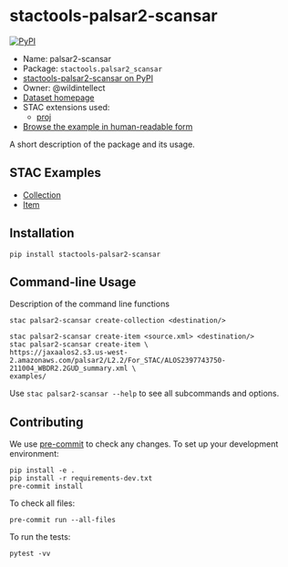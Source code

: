 # stactools-palsar2-scansar

[![PyPI](https://img.shields.io/pypi/v/stactools-palsar2-scansar)](https://pypi.org/project/stactools-palsar2-scansar/)

- Name: palsar2-scansar
- Package: `stactools.palsar2_scansar`
- [stactools-palsar2-scansar on PyPI](https://pypi.org/project/stactools-palsar2-scansar/)
- Owner: @wildintellect
- [Dataset homepage](https://www.eorc.jaxa.jp/ALOS/en/dataset/palsar2_l22_e.htm)
- STAC extensions used:
  - [proj](https://github.com/stac-extensions/projection/)
- [Browse the example in human-readable form](https://radiantearth.github.io/stac-browser/#/external/raw.githubusercontent.com/stactools-packages/palsar2-scansar/main/examples/collection.json)

A short description of the package and its usage.

## STAC Examples

- [Collection](examples/collection.json)
- [Item](examples/item/item.json)

## Installation

```shell
pip install stactools-palsar2-scansar
```

## Command-line Usage

Description of the command line functions

<!-- markdownlint-disable MD013 -->
```shell
stac palsar2-scansar create-collection <destination/>

stac palsar2-scansar create-item <source.xml> <destination/>
stac palsar2-scansar create-item \
https://jaxaalos2.s3.us-west-2.amazonaws.com/palsar2/L2.2/For_STAC/ALOS2397743750-211004_WBDR2.2GUD_summary.xml \
examples/
```
<!-- markdownlint-enable MD013 -->

Use `stac palsar2-scansar --help` to see all subcommands and options.

## Contributing

We use [pre-commit](https://pre-commit.com/) to check any changes.
To set up your development environment:

```shell
pip install -e .
pip install -r requirements-dev.txt
pre-commit install
```

To check all files:

```shell
pre-commit run --all-files
```

To run the tests:

```shell
pytest -vv
```
